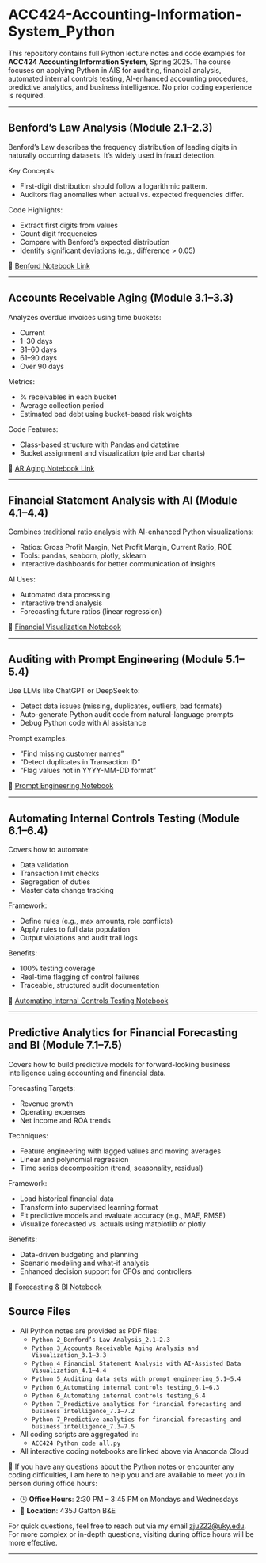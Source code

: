 # ACC424-Accounting-Information-System_Python

This repository contains full Python lecture notes and code examples for **ACC424 Accounting Information System**, Spring 2025. The course focuses on applying Python in AIS for auditing, financial analysis, automated internal controls testing, AI-enhanced accounting procedures, predictive analytics, and business intelligence. No prior coding experience is required.


---
## Benford’s Law Analysis (Module 2.1–2.3)
Benford’s Law describes the frequency distribution of leading digits in naturally occurring datasets. It’s widely used in fraud detection.

Key Concepts:
- First-digit distribution should follow a logarithmic pattern.
- Auditors flag anomalies when actual vs. expected frequencies differ.

Code Highlights:
- Extract first digits from values
- Count digit frequencies
- Compare with Benford’s expected distribution
- Identify significant deviations (e.g., difference > 0.05)

🔗 [Benford Notebook Link](https://anaconda.cloud/share/notebooks/ed1b63e8-c936-4fa7-b83a-a08400b2f986/overview)

---

## Accounts Receivable Aging (Module 3.1–3.3)
Analyzes overdue invoices using time buckets:
- Current
- 1–30 days
- 31–60 days
- 61–90 days
- Over 90 days

Metrics:
- % receivables in each bucket
- Average collection period
- Estimated bad debt using bucket-based risk weights

Code Features:
- Class-based structure with Pandas and datetime
- Bucket assignment and visualization (pie and bar charts)

🔗 [AR Aging Notebook Link](https://anaconda.cloud/share/notebooks/e73bd848-9f05-4f59-98f1-eee23297ea5f/overview)

---

## Financial Statement Analysis with AI (Module 4.1–4.4)
Combines traditional ratio analysis with AI-enhanced Python visualizations:
- Ratios: Gross Profit Margin, Net Profit Margin, Current Ratio, ROE
- Tools: pandas, seaborn, plotly, sklearn
- Interactive dashboards for better communication of insights

AI Uses:
- Automated data processing
- Interactive trend analysis
- Forecasting future ratios (linear regression)

🔗 [Financial Visualization Notebook](https://anaconda.cloud/share/notebooks/05f70fbd-ef5c-4aee-80bb-fde64484c485/overview)

---

## Auditing with Prompt Engineering (Module 5.1–5.4)
Use LLMs like ChatGPT or DeepSeek to:
- Detect data issues (missing, duplicates, outliers, bad formats)
- Auto-generate Python audit code from natural-language prompts
- Debug Python code with AI assistance

Prompt examples:
- “Find missing customer names”
- “Detect duplicates in Transaction ID”
- “Flag values not in YYYY-MM-DD format”

🔗 [Prompt Engineering Notebook](https://anaconda.cloud/share/notebooks/bfbbbb2d-00f9-45c7-825c-fcaf1357f0ad/overview)

---

## Automating Internal Controls Testing (Module 6.1–6.4)
Covers how to automate:
- Data validation
- Transaction limit checks
- Segregation of duties
- Master data change tracking

Framework:
- Define rules (e.g., max amounts, role conflicts)
- Apply rules to full data population
- Output violations and audit trail logs

Benefits:
- 100% testing coverage
- Real-time flagging of control failures
- Traceable, structured audit documentation

🔗 [Automating Internal Controls Testing Notebook](https://nb.anaconda.cloud/jupyterhub/user/976e55b1-05fb-4288-8798-8a416ead9118/lab/workspaces/auto-d/tree/anaconda_projects/Automating%20Internal%20Controls%20Testing.ipynb?)
  
---

## Predictive Analytics for Financial Forecasting and BI (Module 7.1–7.5)
Covers how to build predictive models for forward-looking business intelligence using accounting and financial data.

Forecasting Targets:

- Revenue growth
- Operating expenses
- Net income and ROA trends

Techniques:

- Feature engineering with lagged values and moving averages
- Linear and polynomial regression
- Time series decomposition (trend, seasonality, residual)

Framework:

- Load historical financial data
- Transform into supervised learning format
- Fit predictive models and evaluate accuracy (e.g., MAE, RMSE)
- Visualize forecasted vs. actuals using matplotlib or plotly

Benefits:

- Data-driven budgeting and planning
- Scenario modeling and what-if analysis
- Enhanced decision support for CFOs and controllers

🔗 [Forecasting & BI Notebook](https://nb.anaconda.cloud/jupyterhub/user/976e55b1-05fb-4288-8798-8a416ead9118/lab/workspaces/auto-d/tree/anaconda_projects/Predictive%20analytics%20and%20business%20intelligence%20applications.ipynb?)

## Source Files
- All Python notes are provided as PDF files:
  - `Python 2_Benford’s Law Analysis_2.1–2.3`
  - `Python 3_Accounts Receivable Aging Analysis and Visualization_3.1–3.3`
  - `Python 4_Financial Statement Analysis with AI-Assisted Data Visualization_4.1–4.4`
  - `Python 5_Auditing data sets with prompt engineering_5.1–5.4`
  - `Python 6_Automating internal controls testing_6.1–6.3`
  - `Python 6_Automating internal controls testing_6.4`
  - `Python 7_Predictive analytics for financial forecasting and business intelligence_7.1–7.2`
  - `Python 7_Predictive analytics for financial forecasting and business intelligence_7.3–7.5`
- All coding scripts are aggregated in:
  - `ACC424 Python code all.py`
- All interactive coding notebooks are linked above via Anaconda Cloud

🧠 If you have any questions about the Python notes or encounter any coding difficulties, I am here to help you and are available to meet you in person during office hours:
- 🕓 **Office Hours**: 2:30 PM – 3:45 PM on Mondays and Wednesdays
- 📍 **Location**: 435J Gatton B&E

For quick questions, feel free to reach out via my email zju222@uky.edu. For more complex or in-depth questions, visiting during office hours will be more effective.


---







